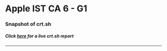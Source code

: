 # Apple IST CA 6 - G1
### Snapshot of crt.sh
##### Click [here](https://crt.sh/?q=904FB5A437754B1B32B80EBAE7416DB63D05F56A9939720B7C8E3DCC54F6A3D1) for a live crt.sh report

---
